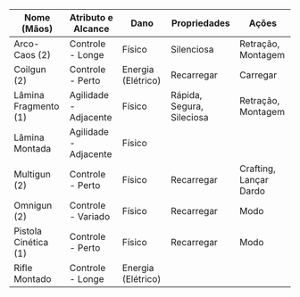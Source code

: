 | Nome (Mãos)          | Atributo e Alcance    | Dano               | Propriedades              | Ações                  |
| -------------------- | --------------------- | ------------------ | ------------------------- | ---------------------- |
| Arco-Caos (2)        | Controle - Longe      | Físico             | Silenciosa                | Retração, Montagem     |
| Coilgun (2)          | Controle - Perto      | Energia (Elétrico) | Recarregar                | Carregar               |
| Lâmina Fragmento (1) | Agilidade - Adjacente | Físico             | Rápida, Segura, Sileciosa | Retração, Montagem     |
| Lâmina Montada       | Agilidade - Adjacente | Físico             |                           |                        |
| Multigun (2)         | Controle - Perto      | Físico             | Recarregar                | Crafting, Lançar Dardo |
| Omnigun (2)          | Controle - Variado    | Físico             | Recarregar                | Modo                   |
| Pistola Cinética (1) | Controle - Perto      | Físico             | Recarregar                | Modo                   |
| Rifle Montado        | Controle - Longe      | Energia (Elétrico) |                           |                        |

<!-- TODO: Show weapons -->